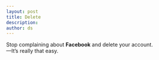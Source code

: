 ```yaml
---
layout: post
title: Delete
description:
author: ds
---
```


Stop complaining about __Facebook__ and delete your account.  
—It’s really that easy.
